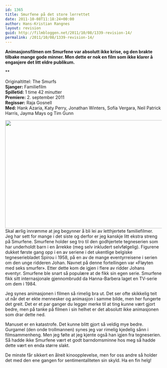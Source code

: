 ```yaml
---
id: 1365
title: Smurfene på det store lerrettet
date: 2011-10-08T11:18:24+00:00
author: Hans-Kristian Rangnes
layout: revision
guid: http://filmbloggen.net/2011/10/08/1339-revision-14/
permalink: /2011/10/08/1339-revision-14/
---
```

**Animasjonsfilmen om Smurfene var absolutt ikke krise, og den brakte tilbake mange gode minner. Men dette er nok en film som ikke klarer å engasjere det litt eldre publikum.**<!--more-->

**</p> 

Originaltittel:</strong> The Smurfs  
**Sjanger:** Familiefilm  
**Spilletid:** 1 time 42 minutter  
**Premiere:** 2. september 2011  
**Regissør:** Raja Gosnell  
**Med:** Hank Azaria, Katy Perry, Jonathan Winters, Sofía Vergara, Neil Patrick Harris, Jayma Mays og Tim Gunn

<a href="http://filmbloggen.net/2011/10/08/smurfene-pa-det-store-lerrettet/kekbcss15/" rel="attachment wp-att-1351"><img class="alignnone size-large wp-image-1351" src="http://filmbloggen.net/wp-content/uploads//2011/10/kekbcss15-620x348.jpg" alt="" width="620" height="348" /></a>  
Skal ærlig innrømme at jeg begynner å bli lei av letthjertete familiefilmer. Jeg har sett for mange i det siste og derfor er jeg kanskje litt ekstra streng på Smurfene. Smurfene holder seg tro til den godhjertete tegneserien som har underholdt barn i en årrekke (meg selv inkludert selvfølgelig). Figurene dukket første gang opp i en av seriene i det ukentlige belgiske tegneseriebladet Spirou i 1958, på en av de mange eventyrreisene i serien om den unge ridderen Johan. Navnet på denne fortellingen var &laquo;Fløyten med seks smurfer&raquo;. Etter dette kom de igjen i flere av ridder Johans eventyr. Smurfene ble snart så populære at de fikk sin egen serie. Smurfene fikk sitt internasjonale gjennombrudd da Hanna-Barbera laget en TV-serie om dem i 1984.

Jeg synes animasjonen i filmen så rimelig bra ut. Det ser ofte skikkelig teit ut når det er ekte mennesker og animasjon i samme bilde, men her fungerte det greit. Det er et par ganger du legger merke til at ting kunne vært gjort bedre, men på tanke på filmen i sin helhet er det absolutt ikke animasjonen som drar dette ned.

Manuset er en katastrofe. Det kunne blitt gjort så veldig mye bedre. Gurgamel (den onde trollmannen) synes jeg var rimelig kjedelig sånn i filmsammenheng. Men jeg følte at jeg kjente også han igjen fra tegneserien. Så hadde ikke Smurfene vært et godt barndomsminne hos meg så hadde dette vært en enda større slakt.

De minste får sikkert en ålreit kinoopplevelse, men for oss andre så holder det med den ene gangen for sentimentaliteten sin skyld. Ha en fin helg!